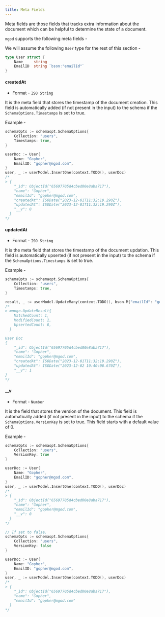 ```yaml
---
title: Meta Fields
---
```


Meta fields are those fields that tracks extra information about the document which can be helpful to determine the state of a document.

`mgod` supports the following meta fields -

We will assume the following `User` type for the rest of this section -
```go
type User struct {
	Name     string
	EmailID  string `bson:"emailId"`
}
```

#### createdAt
* Format - `ISO String`

It is the meta field that stores the timestamp of the document creation. This field is automatically added (if not present in the input) to the schema if the `SchemaOptions.Timestamps` is set to true.

Example -
```go
schemaOpts := schemaopt.SchemaOptions{
	Collection: "users",
	Timestamps: true,
}

userDoc := User{
	Name: "Gopher",
	EmailID: "gopher@mgod.com",
}
user, _ := userModel.InsertOne(context.TODO(), userDoc)
/*
> {
	"_id": ObjectId("65697705d4cbed00e8aba717"),
	"name": "Gopher",
	"emailId": "gopher@mgod.com",
	"createdAt": ISODate("2023-12-01T11:32:19.290Z"),
	"updatedAt": ISODate("2023-12-01T11:32:19.290Z"),
	"__v": 0
  }
*/
```

#### updatedAt
* Format - `ISO String`

It is the meta field that stores the timestamp of the document updation. This field is automatically upserted (if not present in the input) to the schema if the `SchemaOptions.Timestamps` is set to true.

Example -
```go
schemaOpts := schemaopt.SchemaOptions{
	Collection: "users",
	Timestamps: true,
}

result, _ := userModel.UpdateMany(context.TODO(), bson.M{"emailId": "gopher@mgod.com"}, bson.M{"$inc": {"__v": 1}})
/*
> mongo.UpdateResult{
	MatchedCount: 1,
	ModifiedCount: 1,
	UpsertedCount: 0,
  }

User Doc
{
	"_id": ObjectId("65697705d4cbed00e8aba717"),
	"name": "Gopher",
	"emailId": "gopher@mgod.com",
	"createdAt": ISODate("2023-12-01T11:32:19.290Z"),
	"updatedAt": ISODate("2023-12-02 10:40:00.670Z"),
	"__v": 1
}
*/
```

#### __v
* Format - `Number`

It is the field that stores the version of the document. This field is automatically added (if not present in the input) to the schema if the `SchemaOptions.VersionKey` is set to true. This field starts with a default value of 0.

Example -
```go
schemaOpts := schemaopt.SchemaOptions{
	Collection: "users",
	VersionKey: true
}

userDoc := User{
	Name: "Gopher",
	EmailID: "gopher@mgod.com",
}
user, _ := userModel.InsertOne(context.TODO(), userDoc)
/*
> {
	"_id": ObjectId("65697705d4cbed00e8aba717"),
	"name": "Gopher",
	"emailId": "gopher@mgod.com",
	"__v": 0
  }
*/

// If set to false.
schemaOpts := schemaopt.SchemaOptions{
	Collection: "users",
	VersionKey: false
}

userDoc := User{
	Name: "Gopher",
	EmailID: "gopher@mgod.com",
}
user, _ := userModel.InsertOne(context.TODO(), userDoc)
/*
> {
	"_id": ObjectId("65697705d4cbed00e8aba717"),
	"name": "Gopher",
	"emailId": "gopher@mgod.com"
  }
*/
```